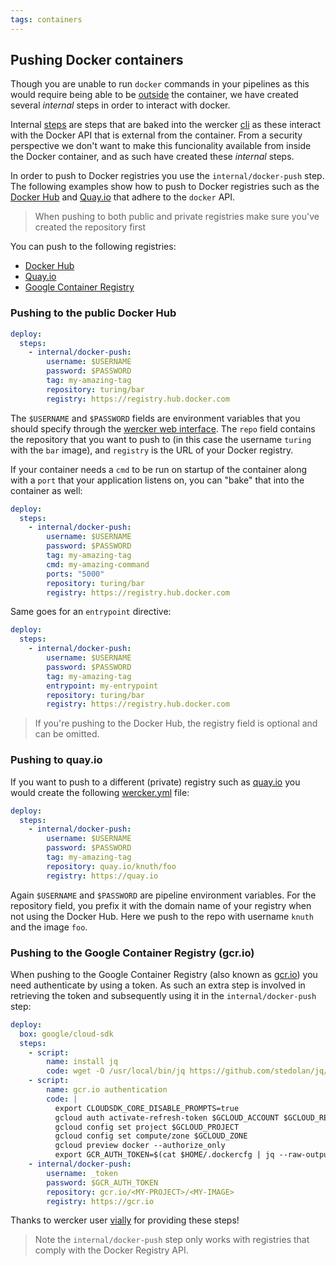 ```yaml
---
tags: containers
---
```


## Pushing Docker containers

Though you are unable to run `docker` commands in your pipelines as this
would require being able to be [outside](/docs/faq/can-i-run-docker-commands.html) the container, we have created
several *internal* steps in order to interact with docker.

Internal [steps](/docs/steps/index.html) are steps that are baked into the
wercker [cli](/docs/using-the-cli/available-commands.html) as these interact with
the Docker API that is external from the container. From a security perspective
we don't want to make this funcionality
available from inside the Docker container, and as such have created these *internal* steps.

In order to push to Docker registries you use the `internal/docker-push` step.
The following examples show how to push to Docker registries such as the
[Docker Hub](https://registry.hub.docker.com/) and [Quay.io](http://quay.io) that adhere to
the `docker` API.

> When pushing to both public and private registries make sure you've
created the repository first

You can push to the following registries:

* [Docker Hub](#hub)
* [Quay.io](#quay)
* [Google Container Registry](#gcr)


<a name="hub" class="anchor"></a>
### Pushing to the public Docker Hub

```yaml
deploy:
  steps:
    - internal/docker-push:
        username: $USERNAME
        password: $PASSWORD
        tag: my-amazing-tag
        repository: turing/bar
        registry: https://registry.hub.docker.com
```

The `$USERNAME` and `$PASSWORD` fields are environment variables that
you should specify through the [wercker web interface](/docs/environment-variables/index.html). The `repo`
field contains the repository that you want to push to (in this case the
username `turing` with the `bar` image), and `registry` is
the URL of your Docker registry.

If your container needs a `cmd` to be run on startup of the container along
with a `port` that your application listens on, you can "bake" that into
the container as well:

```yaml
deploy:
  steps:
    - internal/docker-push:
        username: $USERNAME
        password: $PASSWORD
        tag: my-amazing-tag
        cmd: my-amazing-command
        ports: "5000"
        repository: turing/bar
        registry: https://registry.hub.docker.com
```

Same goes for an `entrypoint` directive:

```yaml
deploy:
  steps:
    - internal/docker-push:
        username: $USERNAME
        password: $PASSWORD
        tag: my-amazing-tag
        entrypoint: my-entrypoint
        repository: turing/bar
        registry: https://registry.hub.docker.com
```

> If you're pushing to the Docker Hub, the registry field is optional and can be omitted.

<a name="quay" class="anchor"></a>
### Pushing to quay.io

If you want to push to a different (private) registry such as [quay.io](http://quay.io) you
would create the following [wercker.yml](/docs/wercker-yml/creating-a-yml.html) file:

```yaml
deploy:
  steps:
    - internal/docker-push:
        username: $USERNAME
        password: $PASSWORD
        tag: my-amazing-tag
        repository: quay.io/knuth/foo
        registry: https://quay.io
```

Again `$USERNAME` and `$PASSWORD` are pipeline environment variables.
For the repository field, you prefix it with the domain name of your registry
when not using the Docker Hub. Here we push to the repo with username
`knuth` and the image `foo`.

<a name="gcr" class="anchor"></a>
### Pushing to the Google Container Registry (gcr.io)

When pushing to the Google Container Registry (also known as
[gcr.io](http://gcr.io)) you need authenticate by using a token. As such
an extra step is involved in retrieving the token and subsequently using
it in the `internal/docker-push` step:

```yaml
deploy:
  box: google/cloud-sdk
  steps:
    - script:
        name: install jq
        code: wget -O /usr/local/bin/jq https://github.com/stedolan/jq/releases/download/jq-1.5rc1/jq-linux-x86_64-static && chmod a+x /usr/local/bin/jq
    - script:
        name: gcr.io authentication
        code: |
          export CLOUDSDK_CORE_DISABLE_PROMPTS=true
          gcloud auth activate-refresh-token $GCLOUD_ACCOUNT $GCLOUD_REFRESH_TOKEN
          gcloud config set project $GCLOUD_PROJECT
          gcloud config set compute/zone $GCLOUD_ZONE
          gcloud preview docker --authorize_only
          export GCR_AUTH_TOKEN=$(cat $HOME/.dockercfg | jq --raw-output '.["https://gcr.io"].auth' | base64 --decode | cut -d ':' -f2)
    - internal/docker-push:
        username: _token
        password: $GCR_AUTH_TOKEN
        repository: gcr.io/<MY-PROJECT>/<MY-IMAGE>
        registry: https://gcr.io
```

Thanks to wercker user [vially](https://github.com/vially) for providing these steps!


> Note the `internal/docker-push` step only works with registries that
comply with the Docker Registry API.
